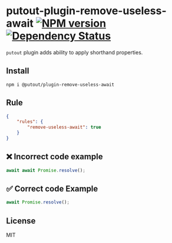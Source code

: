 # putout-plugin-remove-useless-await [![NPM version][NPMIMGURL]][NPMURL] [![Dependency Status][DependencyStatusIMGURL]][DependencyStatusURL]

[NPMIMGURL]:                https://img.shields.io/npm/v/@putout/plugin-remove-useless-await.svg?style=flat&longCache=true
[NPMURL]:                   https://npmjs.org/package/@putout/plugin-remove-useless-await"npm"

[DependencyStatusURL]:      https://david-dm.org/coderaiser/putout?path=packages/plugin-remove-useless-await
[DependencyStatusIMGURL]:   https://david-dm.org/coderaiser/putout.svg?path=packages/plugin-remove-useless-await

`putout` plugin adds ability to apply shorthand properties.

## Install

```
npm i @putout/plugin-remove-useless-await
```

## Rule

```json
{
    "rules": {
        "remove-useless-await": true
    }
}
```

## ❌ Incorrect code example

```js
await await Promise.resolve();
```

## ✅ Correct code Example

```js
await Promise.resolve();
```

## License

MIT

